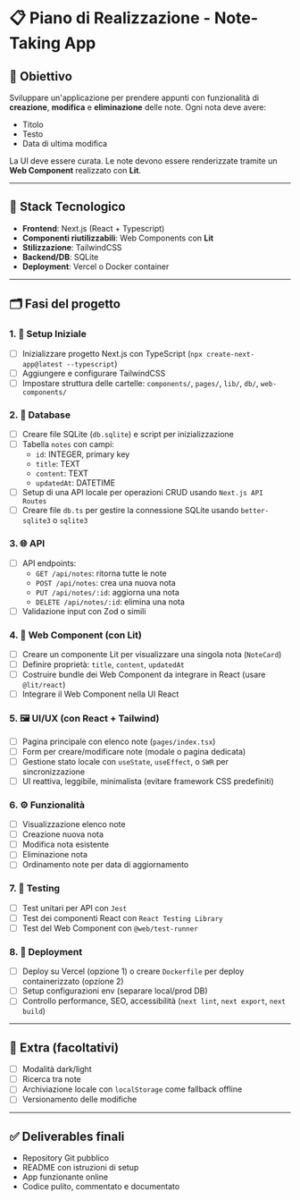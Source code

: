 # 📋 Piano di Realizzazione - Note-Taking App

## 🎯 Obiettivo

Sviluppare un'applicazione per prendere appunti con funzionalità di **creazione**, **modifica** e **eliminazione** delle note. Ogni nota deve avere:

- Titolo
- Testo
- Data di ultima modifica

La UI deve essere curata. Le note devono essere renderizzate tramite un **Web Component** realizzato con **Lit**.

---

## 🔧 Stack Tecnologico

- **Frontend**: Next.js (React + Typescript)
- **Componenti riutilizzabili**: Web Components con **Lit**
- **Stilizzazione**: TailwindCSS
- **Backend/DB**: SQLite
- **Deployment**: Vercel o Docker container

---

## 🗂️ Fasi del progetto

### 1. 📁 Setup Iniziale

- [ ] Inizializzare progetto Next.js con TypeScript (`npx create-next-app@latest --typescript`)
- [ ] Aggiungere e configurare TailwindCSS
- [ ] Impostare struttura delle cartelle: `components/`, `pages/`, `lib/`, `db/`, `web-components/`

### 2. 💽 Database

- [ ] Creare file SQLite (`db.sqlite`) e script per inizializzazione
- [ ] Tabella `notes` con campi:
  - `id`: INTEGER, primary key
  - `title`: TEXT
  - `content`: TEXT
  - `updatedAt`: DATETIME
- [ ] Setup di una API locale per operazioni CRUD usando `Next.js API Routes`
- [ ] Creare file `db.ts` per gestire la connessione SQLite usando `better-sqlite3` o `sqlite3`

### 3. 🌐 API

- [ ] API endpoints:
  - `GET /api/notes`: ritorna tutte le note
  - `POST /api/notes`: crea una nuova nota
  - `PUT /api/notes/:id`: aggiorna una nota
  - `DELETE /api/notes/:id`: elimina una nota
- [ ] Validazione input con Zod o simili

### 4. 🧱 Web Component (con Lit)

- [ ] Creare un componente Lit per visualizzare una singola nota (`NoteCard`)
- [ ] Definire proprietà: `title`, `content`, `updatedAt`
- [ ] Costruire bundle dei Web Component da integrare in React (usare `@lit/react`)
- [ ] Integrare il Web Component nella UI React

### 5. 🖼️ UI/UX (con React + Tailwind)

- [ ] Pagina principale con elenco note (`pages/index.tsx`)
- [ ] Form per creare/modificare note (modale o pagina dedicata)
- [ ] Gestione stato locale con `useState`, `useEffect`, o `SWR` per sincronizzazione
- [ ] UI reattiva, leggibile, minimalista (evitare framework CSS predefiniti)

### 6. ⚙️ Funzionalità

- [ ] Visualizzazione elenco note
- [ ] Creazione nuova nota
- [ ] Modifica nota esistente
- [ ] Eliminazione nota
- [ ] Ordinamento note per data di aggiornamento

### 7. 🧪 Testing

- [ ] Test unitari per API con `Jest`
- [ ] Test dei componenti React con `React Testing Library`
- [ ] Test del Web Component con `@web/test-runner`

### 8. 🚀 Deployment

- [ ] Deploy su Vercel (opzione 1) o creare `Dockerfile` per deploy containerizzato (opzione 2)
- [ ] Setup configurazioni env (separare local/prod DB)
- [ ] Controllo performance, SEO, accessibilità (`next lint`, `next export`, `next build`)

---

## 📌 Extra (facoltativi)

- [ ] Modalità dark/light
- [ ] Ricerca tra note
- [ ] Archiviazione locale con `localStorage` come fallback offline
- [ ] Versionamento delle modifiche

---

## ✅ Deliverables finali

- Repository Git pubblico
- README con istruzioni di setup
- App funzionante online
- Codice pulito, commentato e documentato
